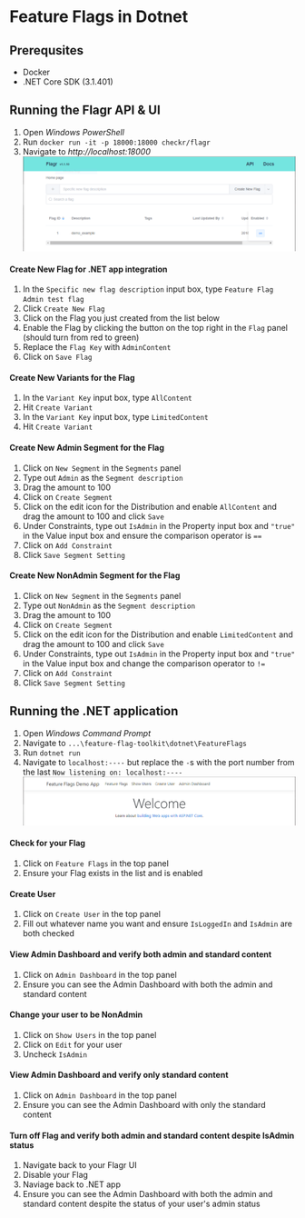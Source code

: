 # Feature Flags in Dotnet

## Prerequsites
- Docker
- .NET Core SDK (3.1.401)

## Running the Flagr API & UI
1. Open *Windows PowerShell*
2. Run `docker run -it -p 18000:18000 checkr/flagr`
3. Navigate to *http://localhost:18000*
![Flagr UI](https://github.com/excellaco/feature-flag-toolkit/blob/master/dotnet/FlagrScreenshot.PNG)

#### Create New Flag for .NET app integration
1. In the `Specific new flag description` input box, type `Feature Flag Admin test flag`
2. Click `Create New Flag`
3. Click on the Flag you just created from the list below
4. Enable the Flag by clicking the button on the top right in the `Flag` panel (should turn from red to green)
5. Replace the `Flag Key` with `AdminContent`
6. Click on `Save Flag`

#### Create New Variants for the Flag
1. In the `Variant Key` input box, type `AllContent`
2. Hit `Create Variant`
3. In the `Variant Key` input box, type `LimitedContent`
4. Hit `Create Variant`

#### Create New Admin Segment for the Flag
1. Click on `New Segment` in the `Segments` panel
2. Type out `Admin` as the `Segment description`
3. Drag the amount to 100
4. Click on `Create Segment`
5. Click on the edit icon for the Distribution and enable `AllContent` and drag the amount to 100 and click `Save`
6. Under Constraints, type out `IsAdmin` in the Property input box and `"true"` in the Value input box and ensure the comparison operator is `==`
7. Click on `Add Constraint`
8. Click `Save Segment Setting`

#### Create New NonAdmin Segment for the Flag
1. Click on `New Segment` in the `Segments` panel
2. Type out `NonAdmin` as the `Segment description`
3. Drag the amount to 100
4. Click on `Create Segment`
5. Click on the edit icon for the Distribution and enable `LimitedContent` and drag the amount to 100 and click `Save`
6. Under Constraints, type out `IsAdmin` in the Property input box and `"true"` in the Value input box and change the comparison operator to `!=`
7. Click on `Add Constraint`
8. Click `Save Segment Setting`

## Running the .NET application
1. Open *Windows Command Prompt*
2. Navigate to `...\feature-flag-toolkit\dotnet\FeatureFlags`
3. Run `dotnet run`
4. Navigate to `localhost:----` but replace the `-`s with the port number from the last `Now listening on: localhost:----`
![Feature Flag App](https://github.com/excellaco/feature-flag-toolkit/blob/master/dotnet/FeatureFlagAppScreenshot.PNG)

#### Check for your Flag
1. Click on `Feature Flags` in the top panel
2. Ensure your Flag exists in the list and is enabled

#### Create User
1. Click on `Create User` in the top panel
2. Fill out whatever name you want and ensure `IsLoggedIn` and `IsAdmin` are both checked

#### View Admin Dashboard and verify both admin and standard content
1. Click on `Admin Dashboard` in the top panel
2. Ensure you can see the Admin Dashboard with both the admin and standard content

#### Change your user to be NonAdmin
1. Click on `Show Users` in the top panel
2. Click on `Edit` for your user
3. Uncheck `IsAdmin`

#### View Admin Dashboard and verify only standard content
1. Click on `Admin Dashboard` in the top panel
2. Ensure you can see the Admin Dashboard with only the standard content

#### Turn off Flag and verify both admin and standard content despite IsAdmin status
1. Navigate back to your Flagr UI
2. Disable your Flag
3. Naviage back to .NET app
4. Ensure you can see the Admin Dashboard with both the admin and standard content despite the status of your user's admin status
